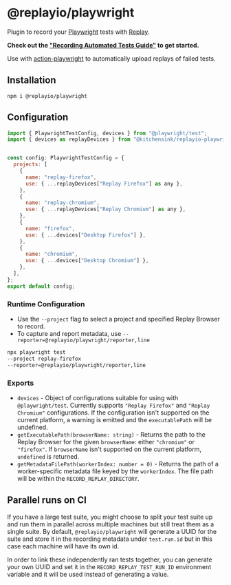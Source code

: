 # @replayio/playwright

Plugin to record your [Playwright](https://playwright.dev) tests with [Replay](https://replay.io).

**Check out the ["Recording Automated Tests Guide"](https://docs.replay.io/docs/recording-automated-tests-5bf7d91b65cd46deab1867b07bd12bdf) to get started.**

Use with [action-playwright](https://github.com/Replayio/action-playwright) to automatically upload replays of failed tests.

## Installation

`npm i @replayio/playwright`

## Configuration

```js
import { PlaywrightTestConfig, devices } from "@playwright/test";
import { devices as replayDevices } from "@kitchensink/replayio-playwright";


const config: PlaywrightTestConfig = {
  projects: [
    {
      name: "replay-firefox",
      use: { ...replayDevices["Replay Firefox"] as any },
    },
    {
      name: "replay-chromium",
      use: { ...replayDevices["Replay Chromium"] as any },
    },
    {
      name: "firefox",
      use: { ...devices["Desktop Firefox"] },
    },
    {
      name: "chromium",
      use: { ...devices["Desktop Chromium"] },
    },
  ],
};
export default config;
```

### Runtime Configuration

- Use the `--project` flag to select a project and specified Replay Browser to record.
- To capture and report metadata, use `--reporter=@replayio/playwright/reporter,line`

```bash
npx playwright test
--project replay-firefox
--reporter=@replayio/playwright/reporter,line
```

### Exports

- `devices` - Object of configurations suitable for using with `@playwright/test`. Currently supports `"Replay Firefox"` and `"Replay Chromium"` configurations. If the configuration isn't supported on the current platform, a warning is emitted and the `executablePath` will be undefined.
- `getExecutablePath(browserName: string)` - Returns the path to the Replay Browser for the given `browserName`: either `"chromium"` or `"firefox"`. If `browserName` isn't supported on the current platform, `undefined` is returned.
- `getMetadataFilePath(workerIndex: number = 0)` - Returns the path of a worker-specific metadata file keyed by the `workerIndex`. The file path will be within the `RECORD_REPLAY_DIRECTORY`.

## Parallel runs on CI

If you have a large test suite, you might choose to split your test suite up and run them in parallel across multiple machines but still treat them as a single suite. By default, `@replayio/playwright` will generate a UUID for the suite and store it in the recording metadata under `test.run.id` but in this case each machine will have its own id.

In order to link these independently ran tests together, you can generate your own UUID and set it in the `RECORD_REPLAY_TEST_RUN_ID` environment variable and it will be used instead of generating a value.
